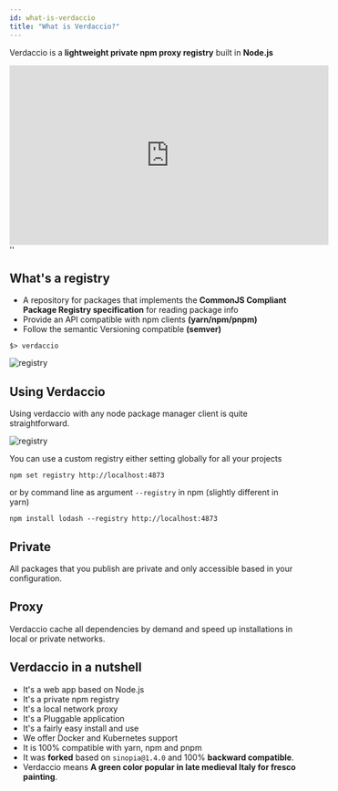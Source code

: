 ```yaml
---
id: what-is-verdaccio
title: "What is Verdaccio?"
---
```


Verdaccio is a **lightweight private npm proxy registry** built in **Node.js**


<iframe width="560" height="315" src="https://www.youtube.com/embed/hDIFKzmoCaA?enablejsapi=1" frameborder="0" allow="accelerometer; autoplay; encrypted-media; gyroscope; picture-in-picture" allowfullscreen></iframe>
<div id="codefund">''</div>

## What's a registry

* A repository for packages that implements the **CommonJS Compliant Package Registry specification** for reading package info
* Provide an API compatible with npm clients **(yarn/npm/pnpm)**
* Follow the semantic Versioning compatible **(semver)**

```
$> verdaccio
```

![registry](assets/verdaccio_server.gif)

## Using Verdaccio

Using verdaccio with any node package manager client is quite straightforward.

![registry](assets/npm_install.gif)

You can use a custom registry either setting globally for all your projects

```
npm set registry http://localhost:4873
```

or by command line as argument `--registry` in npm (slightly different in yarn)

```
npm install lodash --registry http://localhost:4873
```

## Private

All packages that you publish are private and only accessible based in your configuration.

## Proxy

Verdaccio cache all dependencies by demand and speed up installations in local or private networks.

## Verdaccio in a nutshell

* It's a web app based on Node.js
* It's a private npm registry
* It's a local network proxy
* It's a Pluggable application
* It's a fairly easy install and use
* We offer Docker and Kubernetes support
* It is 100% compatible with yarn, npm and pnpm
* It was **forked** based on `sinopia@1.4.0` and 100% **backward compatible**.
* Verdaccio means **A green color popular in late medieval Italy for fresco painting**.
